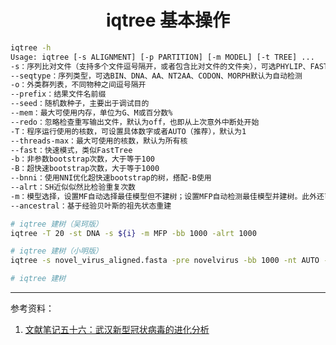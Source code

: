 # <center>iqtree 基本操作</center>

```bash
iqtree -h
Usage: iqtree [-s ALIGNMENT] [-p PARTITION] [-m MODEL] [-t TREE] ...
-s：序列比对文件（支持多个文件逗号隔开，或者包含比对文件的文件夹），可选PHYLIP、FASTA、NEXUS、CLUSTAL、MSF
--seqtype：序列类型，可选BIN、DNA、AA、NT2AA、CODON、MORPH默认为自动检测
-o：外类群列表，不同物种之间逗号隔开
--prefix：结果文件名前缀
--seed：随机数种子，主要出于调试目的
--mem：最大可使用内存，单位为G、M或百分数%
--redo：忽略检查重写输出文件，默认为off，也即从上次意外中断处开始
-T：程序运行使用的核数，可设置具体数字或者AUTO（推荐），默认为1
--threads-max：最大可使用的核数，默认为所有核
--fast：快速模式，类似FastTree
-b：非参数bootstrap次数，大于等于100
-B：超快速bootstrap次数，大于等于1000
--bnni：使用NNI优化超快速bootstrap的树，搭配-B使用
--alrt：SH近似似然比检验重复次数
-m：模型选择，设置MF自动选择最佳模型但不建树；设置MFP自动检测最佳模型并建树。此外还可以设置具体的模型，或者多个可选模型，例如-m LG,WAG
--ancestral：基于经验贝叶斯的祖先状态重建
```

```bash
# iqtree 建树（吴珂版）
iqtree -T 20 -st DNA -s ${i} -m MFP -bb 1000 -alrt 1000

# iqtree 建树（小明版）
iqtree -s novel_virus_aligned.fasta -pre novelvirus -bb 1000 -nt AUTO -m JC

# iqtree 建树
```




---
参考资料：

1. [文献笔记五十六：武汉新型冠状病毒的进化分析](https://cloud.tencent.com/developer/article/1593331)

